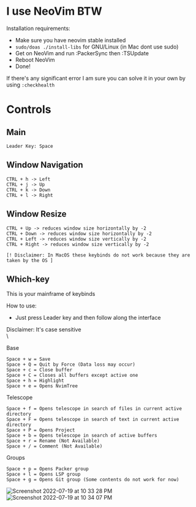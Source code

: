 # I use NeoVim BTW

Installation requirements:
- Make sure you have neovim stable installed
- `sudo/doas ./install-libs` for GNU/Linux (in Mac dont use sudo)
- Get on NeoVim and run :PackerSync then :TSUpdate
- Reboot NeoVim
- Done!


If there's any significant error I am sure you can solve it in your own by using `:checkhealth`

# Controls

## Main
```
Leader Key: Space 
```

## Window Navigation
```
CTRL + h -> Left
CTRL + j -> Up
CTRL + k -> Down
CTRL + l -> Right
```

## Window Resize
```
CTRL + Up -> reduces window size horizontally by -2
CTRL + Down -> reduces window size horizontally by -2
CTRL + Left -> reduces window size vertically by -2
CTRL + Right -> reduces window size vertically by -2
```
`[! Disclaimer: In MacOS these keybinds do not work because they are taken by the OS ]`


## Which-key
This is your mainframe of keybinds

How to use:
- Just press Leader key and then follow along the interface

Disclaimer: It's case sensitive <br>\

Base 
```
Space + w = Save 
Space + Q = Quit by Force (Data loss may occur)
Space + c = Close buffer
Space + C = Closes all buffers except active one
Space + h = Highlight
Space + e = Opens NvimTree
```

Telescope
```
Space + f = Opens telescope in search of files in current active directory
Space + F = Opens telescope in search of text in current active directory
Space + P = Opens Project 
Space + b = Opens telescope in search of active buffers
Space + r = Rename (Not Available)
Space + / = Comment (Not Available)
```

Groups
```
Space + p = Opens Packer group
Space + l = Opens LSP group
Space + g = Opens Git group (Some contents do not work for now)
```



![Screenshot 2022-07-19 at 10 33 28 PM](https://user-images.githubusercontent.com/30930688/179842099-584f9ecd-cba3-486e-9814-aae06f32ad40.png)
![Screenshot 2022-07-19 at 10 34 07 PM](https://user-images.githubusercontent.com/30930688/179842115-1dc2ba6f-9a3d-4e51-a7da-29a8659574d0.png)
